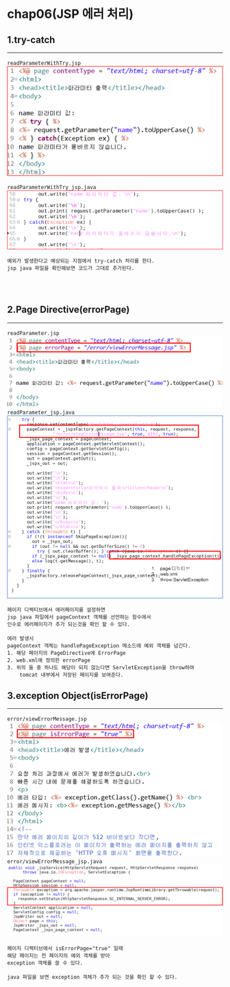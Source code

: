 # chap06(JSP 에러 처리)



## 1.try-catch   

---

`readParameterWithTry.jsp`  
![alt text](img/trycatch1.PNG)


`readParameterWithTry_jsp.java`  
![alt text](img/trycatch2.PNG)

```
예외가 발생한다고 예상되는 지점에서 try-catch 처리를 한다.
jsp java 파일을 확인해보면 코드가 그대로 추가된다.
```

<br />
<br />


## 2.Page Directive(errorPage)

---
`readParameter.jsp`   
![](img/errorPage1.PNG)   
`readParameter_jsp.java`   
![](img/errorPage2.PNG)   

```
페이지 디렉티브에서 에러페이지를 설정하면   
jsp java 파일에서 pageContext 객체를 선언하는 함수에서     
인수로 에러페이지가 추가 되는것을 확인 할 수 있다.   

에러 발생시    
pageContext 객체는 handlePageException 메소드에 예외 객체를 넘긴다.   
1. 해당 페이지의 PageDirective에 ErrorPage    
2. web.xml에 정의한 errorPage   
3. 위의 둘 중 하나도 해당이 되지 않는다면 ServletException을 throw하여    
    tomcat 내부에서 저장된 페이지를 보여준다.   

```


## 3.exception Object(isErrorPage)

---

`error/viewErrorMessage.jsp`   
![](img/exceptionObj1.PNG)   
`error/viewErrorMessage_jsp.java`   
![](img/exceptionObj2.PNG)   

``` 
페이지 디렉티브에서 isErrorPage="true" 일때
해당 페이지는 전 페이지의 예외 객체를 받아 
exception 객체를 쓸 수 있다.

java 파일을 보면 exception 객체가 추가 되는 것을 확인 할 수 있다.
```